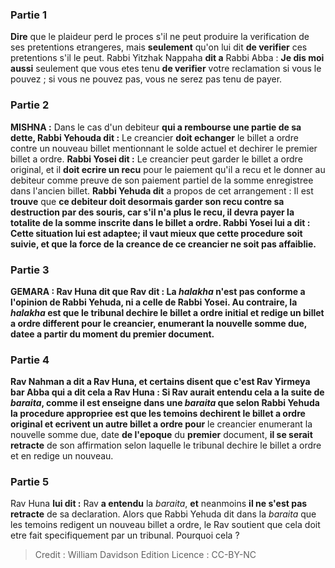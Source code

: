 
### Partie 1
<b>Dire</b> que le plaideur perd le proces s'il ne peut produire la verification de ses pretentions etrangeres, mais <b>seulement</b> qu'on lui dit <b>de verifier</b> ces pretentions s'il le peut. Rabbi Yitzhak Nappaha <b>dit a</b> Rabbi Abba : <b>Je dis moi aussi</b> seulement que vous etes tenu <b>de verifier</b> votre reclamation si vous le pouvez ; si vous ne pouvez pas, vous ne serez pas tenu de payer.

### Partie 2
<strong>MISHNA :</strong> Dans le cas d'un debiteur <b>qui a rembourse une partie de sa dette, Rabbi Yehouda dit :</b> Le creancier <b>doit echanger</b> le billet a ordre contre un nouveau billet mentionnant le solde actuel et dechirer le premier billet a ordre. <b>Rabbi Yosei dit :</b> Le creancier peut garder le billet a ordre original, et il <b>doit ecrire un recu</b> pour le paiement qu'il a recu et le donner au debiteur comme preuve de son paiement partiel de la somme enregistree dans l'ancien billet. <b>Rabbi Yehuda dit</b> a propos de cet arrangement : Il est <b>trouve</b> que <b>ce debiteur <b>doit</b> desormais <b>garder son recu contre</b> sa destruction par des <b>souris,</b> car s'il n'a plus le recu, il devra payer la totalite de la somme inscrite dans le billet a ordre. <b>Rabbi Yosei lui a dit : Cette</b> situation lui est <b>adaptee;</b> il vaut mieux que cette procedure soit suivie, <b>et que la force de</b> la creance de <b>ce</b> creancier <b>ne soit pas affaiblie.</b>

### Partie 3
<strong>GEMARA :</strong> <b>Rav Huna dit</b> que <b>Rav dit :</b> La <b><i>halakha</i></b> n'est <b>pas conforme</b> a l'opinion de <b>Rabbi Yehuda, ni</b> a celle de <b>Rabbi Yosei. Au contraire,</b> la <i>halakha</i> est que <b>le tribunal dechire le</b> billet a ordre <b>initial et redige un <b>billet a ordre different</b> pour</b> le creancier, enumerant la nouvelle somme due, datee <b>a partir du moment</b> du <b>premier</b> document.

### Partie 4
<b>Rav Nahman a dit a Rav Huna, et certains disent</b> que c'est <b>Rav Yirmeya bar Abba</b> qui a dit cela <b>a Rav Huna : Si Rav aurait entendu cela</b> a la suite de <b><i>baraita</i>, comme il est enseigne</b> dans une <i>baraita</i> que selon Rabbi Yehuda la procedure appropriee est que les <b>temoins dechirent le <b>billet a ordre</b> original et ecrivent un autre</b> billet a ordre pour</b> le creancier enumerant la nouvelle somme due, date <b>de l'epoque</b> du <b>premier</b> document, <b>il se serait retracte</b> de son affirmation selon laquelle le tribunal dechire le billet a ordre et en redige un nouveau.

### Partie 5
Rav Huna <b>lui dit :</b> Rav <b>a entendu</b> la <i>baraita</i>, <b>et</b> neanmoins <b>il ne s'est pas retracte</b> de sa declaration. Alors que Rabbi Yehuda dit dans la <i>baraita</i> que les temoins redigent un nouveau billet a ordre, le Rav soutient que cela doit etre fait specifiquement par un tribunal. Pourquoi cela ?

>Credit : William Davidson Edition
>Licence : CC-BY-NC